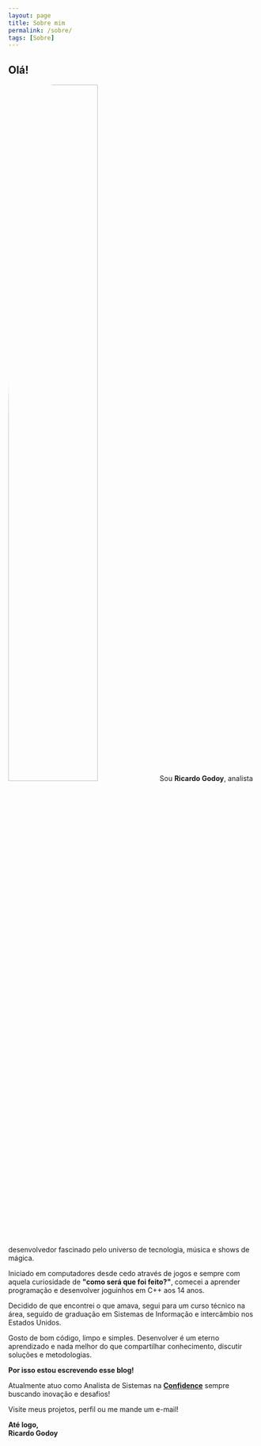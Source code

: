 ```yaml
---
layout: page
title: Sobre mim
permalink: /sobre/
tags: [Sobre]
---
```


<h2>Olá!</h2>

<p>
<img src="{{ site.baseurl }}/assets/img/rg.jpg" width="60%" class="right" style="border-radius: 30%">
Sou <b>Ricardo Godoy</b>, analista desenvolvedor fascinado pelo universo de tecnologia, música e shows de mágica.
</p>

Iniciado em computadores desde cedo através de jogos e sempre com aquela curiosidade de <b>"como será que foi feito?"</b>, comecei a aprender programação e desenvolver joguinhos em C++ aos 14 anos.

Decidido de que encontrei o que amava, segui para um curso técnico na área, seguido de graduação em Sistemas de Informação e intercâmbio nos Estados Unidos.

Gosto de bom código, limpo e simples. Desenvolver é um eterno aprendizado e nada melhor do que compartilhar conhecimento, discutir soluções e metodologias. 

<b>Por isso estou escrevendo esse blog!</b>

Atualmente atuo como Analista de Sistemas na <b>[Confidence](https://www.confidencecambio.com.br/)</b> sempre buscando inovação e desafios!

Visite meus projetos, perfil ou me mande um e-mail!

<b>Até logo,
<br/>
Ricardo Godoy
</b>
